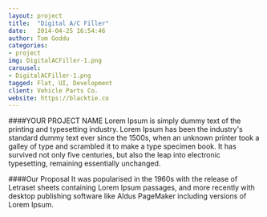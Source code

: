 ```yaml
---
layout: project
title:  "Digital A/C Filler"
date:   2014-04-25 16:54:46
author: Tom Goddu
categories:
- project
img: DigitalACFiller-1.png
carousel:
- DigitalACFiller-1.png
tagged: Flat, UI, Development
client: Vehicle Parts Co.
website: https://blacktie.co
---
```

####YOUR PROJECT NAME
Lorem Ipsum is simply dummy text of the printing and typesetting industry. Lorem Ipsum has been the industry's standard dummy text ever since the 1500s, when an unknown printer took a galley of type and scrambled it to make a type specimen book. It has survived not only five centuries, but also the leap into electronic typesetting, remaining essentially unchanged.

####Our Proposal
It was popularised in the 1960s with the release of Letraset sheets containing Lorem Ipsum passages, and more recently with desktop publishing software like Aldus PageMaker including versions of Lorem Ipsum.

